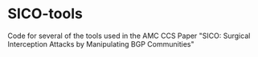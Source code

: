 # SICO-tools
Code for several of the tools used in the AMC CCS Paper "SICO: Surgical Interception Attacks by Manipulating BGP Communities"
